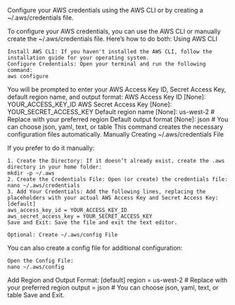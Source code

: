 Configure your AWS credentials using the AWS CLI or by creating a ~/.aws/credentials file.

To configure your AWS credentials, you can use the AWS CLI or manually create the ~/.aws/credentials file. Here’s how to do both:
Using AWS CLI

    Install AWS CLI: If you haven't installed the AWS CLI, follow the installation guide for your operating system.
    Configure Credentials: Open your terminal and run the following command:
    aws configure
You will be prompted to enter your AWS Access Key ID, Secret Access Key, default region name, and output format:
AWS Access Key ID [None]: YOUR_ACCESS_KEY_ID
AWS Secret Access Key [None]: YOUR_SECRET_ACCESS_KEY
Default region name [None]: us-west-2  # Replace with your preferred region
Default output format [None]: json  # You can choose json, yaml, text, or table
This command creates the necessary configuration files automatically.
Manually Creating ~/.aws/credentials File

If you prefer to do it manually:

    1. Create the Directory: If it doesn’t already exist, create the .aws directory in your home folder:
    mkdir -p ~/.aws
    2. Create the Credentials File: Open (or create) the credentials file:
    nano ~/.aws/credentials
    3. Add Your Credentials: Add the following lines, replacing the placeholders with your actual AWS Access Key and Secret Access Key:
    [default]
    aws_access_key_id = YOUR_ACCESS_KEY_ID
    aws_secret_access_key = YOUR_SECRET_ACCESS_KEY
    Save and Exit: Save the file and exit the text editor.

    Optional: Create ~/.aws/config File

You can also create a config file for additional configuration:

    Open the Config File:
    nano ~/.aws/config
Add Region and Output Format:
[default]
region = us-west-2  # Replace with your preferred region
output = json  # You can choose json, yaml, text, or table
Save and Exit.




    
